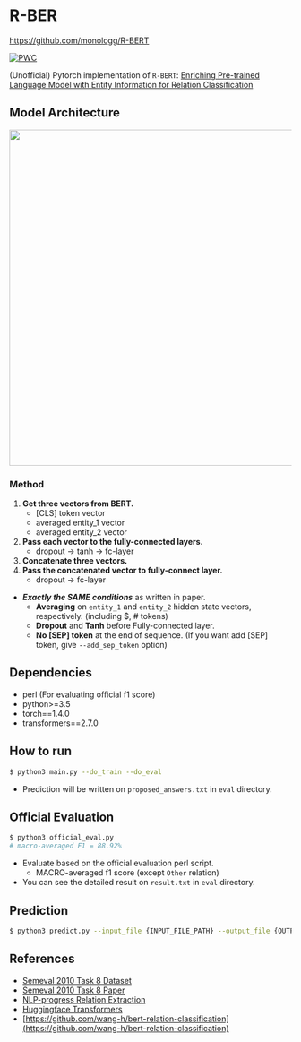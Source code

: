 # R-BER
https://github.com/monologg/R-BERT

[![PWC](https://img.shields.io/endpoint.svg?url=https://paperswithcode.com/badge/enriching-pre-trained-language-model-with/relation-extraction-on-semeval-2010-task-8)](https://paperswithcode.com/sota/relation-extraction-on-semeval-2010-task-8?p=enriching-pre-trained-language-model-with)

(Unofficial) Pytorch implementation of `R-BERT`: [Enriching Pre-trained Language Model with Entity Information for Relation Classification](https://arxiv.org/abs/1905.08284)

## Model Architecture

<p float="left" align="center">
    <img width="600" src="https://user-images.githubusercontent.com/28896432/68673458-1b090d00-0597-11ea-96b1-7c1453e6edbb.png" />  
</p>

### **Method**

1. **Get three vectors from BERT.**
   - [CLS] token vector
   - averaged entity_1 vector
   - averaged entity_2 vector
2. **Pass each vector to the fully-connected layers.**
   - dropout -> tanh -> fc-layer
3. **Concatenate three vectors.**
4. **Pass the concatenated vector to fully-connect layer.**
   - dropout -> fc-layer

- **_Exactly the SAME conditions_** as written in paper.
  - **Averaging** on `entity_1` and `entity_2` hidden state vectors, respectively. (including \$, # tokens)
  - **Dropout** and **Tanh** before Fully-connected layer.
  - **No [SEP] token** at the end of sequence. (If you want add [SEP] token, give `--add_sep_token` option)

## Dependencies

- perl (For evaluating official f1 score)
- python>=3.5
- torch==1.4.0
- transformers==2.7.0

## How to run

```bash
$ python3 main.py --do_train --do_eval
```

- Prediction will be written on `proposed_answers.txt` in `eval` directory.

## Official Evaluation

```bash
$ python3 official_eval.py
# macro-averaged F1 = 88.92%
```

- Evaluate based on the official evaluation perl script.
  - MACRO-averaged f1 score (except `Other` relation)
- You can see the detailed result on `result.txt` in `eval` directory.

## Prediction

```bash
$ python3 predict.py --input_file {INPUT_FILE_PATH} --output_file {OUTPUT_FILE_PATH} --model_dir {SAVED_CKPT_PATH}
```

## References

- [Semeval 2010 Task 8 Dataset](https://drive.google.com/file/d/0B_jQiLugGTAkMDQ5ZjZiMTUtMzQ1Yy00YWNmLWJlZDYtOWY1ZDMwY2U4YjFk/view?sort=name&layout=list&num=50)
- [Semeval 2010 Task 8 Paper](https://www.aclweb.org/anthology/S10-1006.pdf)
- [NLP-progress Relation Extraction](http://nlpprogress.com/english/relationship_extraction.html)
- [Huggingface Transformers](https://github.com/huggingface/transformers)
- [https://github.com/wang-h/bert-relation-classification](https://github.com/wang-h/bert-relation-classification)

